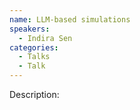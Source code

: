 ```yaml
---
name: LLM-based simulations
speakers:
  - Indira Sen
categories:
  - Talks
  - Talk
---
```


Description:
